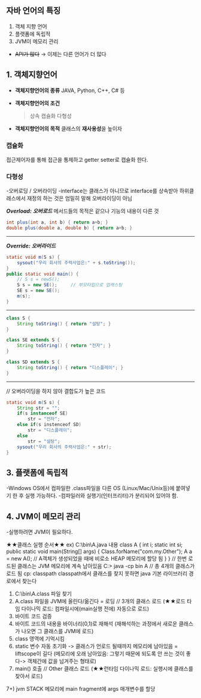 ## 자바 언어의 특징

1. 객체 지향 언어
2. 플랫폼에 독립적
3. JVM이 메모리 관리
* ~~API가 많다~~ → 이제는 다른 언어가 더 많다

## 1. 객체지향언어
* **객체지향언어의 종류**
JAVA, Python, C++, C# 등

* **객체지향언어의 조건**
	>상속
캡슐화
다형성	

* **객체지향언어의 목적**
클래스의 **재사용성**을 높이자

### 캡슐화

접근제어자를 통해 접근을 통제하고 getter setter로 캡슐화 한다.

### 다형성
-오버로딩 / 오버라이딩
-interface는 클래스가 아니므로 interface를 상속받아 하위클래스에서 재정의 하는 것은  엄밀히 말해 오버라이딩이 아님

***Overload: 오버로드***
메서드들의 목적은 같으나 기능의 내용이 다른 것
```JAVA
int plus(int a, int b) { return a+b; }
double plus(double a, double b) { return a+b; }
```
---

***Override: 오버라이드***
```JAVA
static void m(S s) {
	sysout("우리 회사의 주력사업은:" + s.toString());
}
public static void main() {
	// S s = newS();
	S s = new SE(); 	// 부모타입으로 업캐스팅
	SE s = new SE();
	m(s);		
}
```
---
```JAVA
class S {
	String toString() { return "설탕"; }
}

class SE extends S {
	String toString() { return "전자"; }
}

class SD extends S {
	String toString() { return "디스플레이"; }
}
```
-------------------------------------------------------------------------------
// 오버라이딩을 하지 않아 결합도가 높은 코드
```JAVA
static void m(S s) {
	String str = "";
	if(s instanceof SE)
		str = "전자";
	else if(s instenceof SD)
		str = "디스플레이";
	else 
		str = "설탕";
	sysout("우리 회사의 주력사업은:" + str);
}
```

## 3. 플랫폼에 독립적

-Windows OS에서 컴파일한 .class파일을 다른 OS (Linux/Mac/Unix등)에 붙여넣기 한 후 실행 가능하다.
-컴파일러와 실행기(인터프리터)가 분리되어 있어야 함.

## 4. JVM이 메모리 관리

-실행하려면 JVM이 필요하다.

★★클래스 실행 순서★★
ex) 
C:\bin\A.java 내용
class A {
	int i;
	static int si;
	public static void main(String[] args) {
		Class.forName("com.my.Other");
		A a = new A(); // A객체가 생성되었을 때에 비로소 HEAP 메모리에 할당 됨
	}
}
			// 한번 로드된 클래스는 JVM 메모리에 계속 남아있음
C:\> java -cp bin A	// 총 4개의 클래스가 로드 됨
cp: classpath
classpath에서 클래스를 찾지 못하면 java 기본 라이브러리 경로에서 찾는다

1) C:\bin\A.class 파일 찾기
2) A.class 파일을 JVM에 올린다/옮긴다 = 로딩	// 3개의 클래스 로드
(★★로드 타임 다이나믹 로드: 컴파일시에(main실행 전에) 자동으로 로드)
3) 바이트 코드 검증
4) 바이트 코드의 내용을 바이너리(0,1)로 재해석 
(재해석하는 과정에서 새로운 클래스가 나오면 그 클래스를 JVM에 로드)
5) class 영역에 기억시킴 
6) static 변수 자동 초기화 -> 클래스가 언로드 될때까지 메모리에 남아있음 = liftscope이 길다
(메모리에 오래 남아있음: 그렇기 때문에 되도록 안 쓰는 것이 좋다-> 객체간에 값을 넘겨주는 형태로)
7) main() 호출		// Other 클래스 로드
(★★런타임 다이나믹 로드: 실행시에 클래스를 찾아서 로드)


7+) jvm STACK 메모리에 main fragment에 args 매개변수를 할당


<!--stackedit_data:
eyJoaXN0b3J5IjpbLTEwNjIwNzcxODNdfQ==
-->